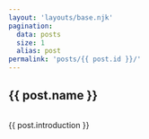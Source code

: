 ```yaml
---
layout: 'layouts/base.njk'
pagination: 
  data: posts
  size: 1
  alias: post
permalink: 'posts/{{ post.id }}/'
---
```

<div class='page-content'>
    <h2>{{ post.name }}</h2>
    <image alt='' src='/img/{{ post.imgs }}' />
    <p>{{ post.introduction }}</p>
</div>